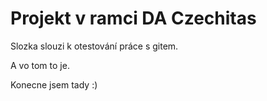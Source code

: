 # Projekt v ramci DA Czechitas

Slozka slouzi k otestování práce s gitem.

A vo tom to je.

Konecne jsem tady :)
